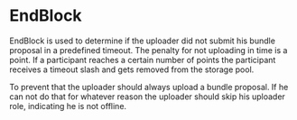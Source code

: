 <!--
order: 5
-->

# EndBlock

EndBlock is used to determine if the uploader did not
submit his bundle proposal in a predefined timeout. The penalty
for not uploading in time is a point. If a participant reaches
a certain number of points the participant receives a timeout slash
and gets removed from the storage pool.

To prevent that the uploader should always upload a bundle proposal.
If he can not do that for whatever reason the uploader should skip
his uploader role, indicating he is not offline.